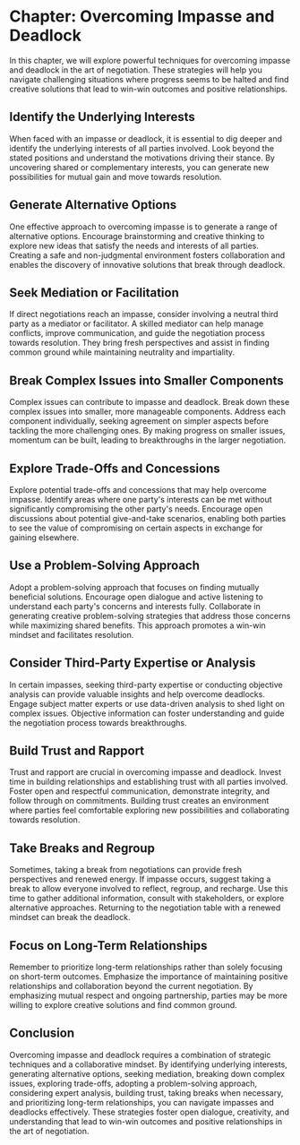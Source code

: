 Chapter: Overcoming Impasse and Deadlock
========================================

In this chapter, we will explore powerful techniques for overcoming impasse and deadlock in the art of negotiation. These strategies will help you navigate challenging situations where progress seems to be halted and find creative solutions that lead to win-win outcomes and positive relationships.

Identify the Underlying Interests
---------------------------------

When faced with an impasse or deadlock, it is essential to dig deeper and identify the underlying interests of all parties involved. Look beyond the stated positions and understand the motivations driving their stance. By uncovering shared or complementary interests, you can generate new possibilities for mutual gain and move towards resolution.

Generate Alternative Options
----------------------------

One effective approach to overcoming impasse is to generate a range of alternative options. Encourage brainstorming and creative thinking to explore new ideas that satisfy the needs and interests of all parties. Creating a safe and non-judgmental environment fosters collaboration and enables the discovery of innovative solutions that break through deadlock.

Seek Mediation or Facilitation
------------------------------

If direct negotiations reach an impasse, consider involving a neutral third party as a mediator or facilitator. A skilled mediator can help manage conflicts, improve communication, and guide the negotiation process towards resolution. They bring fresh perspectives and assist in finding common ground while maintaining neutrality and impartiality.

Break Complex Issues into Smaller Components
--------------------------------------------

Complex issues can contribute to impasse and deadlock. Break down these complex issues into smaller, more manageable components. Address each component individually, seeking agreement on simpler aspects before tackling the more challenging ones. By making progress on smaller issues, momentum can be built, leading to breakthroughs in the larger negotiation.

Explore Trade-Offs and Concessions
----------------------------------

Explore potential trade-offs and concessions that may help overcome impasse. Identify areas where one party's interests can be met without significantly compromising the other party's needs. Encourage open discussions about potential give-and-take scenarios, enabling both parties to see the value of compromising on certain aspects in exchange for gaining elsewhere.

Use a Problem-Solving Approach
------------------------------

Adopt a problem-solving approach that focuses on finding mutually beneficial solutions. Encourage open dialogue and active listening to understand each party's concerns and interests fully. Collaborate in generating creative problem-solving strategies that address those concerns while maximizing shared benefits. This approach promotes a win-win mindset and facilitates resolution.

Consider Third-Party Expertise or Analysis
------------------------------------------

In certain impasses, seeking third-party expertise or conducting objective analysis can provide valuable insights and help overcome deadlocks. Engage subject matter experts or use data-driven analysis to shed light on complex issues. Objective information can foster understanding and guide the negotiation process towards breakthroughs.

Build Trust and Rapport
-----------------------

Trust and rapport are crucial in overcoming impasse and deadlock. Invest time in building relationships and establishing trust with all parties involved. Foster open and respectful communication, demonstrate integrity, and follow through on commitments. Building trust creates an environment where parties feel comfortable exploring new possibilities and collaborating towards resolution.

Take Breaks and Regroup
-----------------------

Sometimes, taking a break from negotiations can provide fresh perspectives and renewed energy. If impasse occurs, suggest taking a break to allow everyone involved to reflect, regroup, and recharge. Use this time to gather additional information, consult with stakeholders, or explore alternative approaches. Returning to the negotiation table with a renewed mindset can break the deadlock.

Focus on Long-Term Relationships
--------------------------------

Remember to prioritize long-term relationships rather than solely focusing on short-term outcomes. Emphasize the importance of maintaining positive relationships and collaboration beyond the current negotiation. By emphasizing mutual respect and ongoing partnership, parties may be more willing to explore creative solutions and find common ground.

Conclusion
----------

Overcoming impasse and deadlock requires a combination of strategic techniques and a collaborative mindset. By identifying underlying interests, generating alternative options, seeking mediation, breaking down complex issues, exploring trade-offs, adopting a problem-solving approach, considering expert analysis, building trust, taking breaks when necessary, and prioritizing long-term relationships, you can navigate impasses and deadlocks effectively. These strategies foster open dialogue, creativity, and understanding that lead to win-win outcomes and positive relationships in the art of negotiation.
